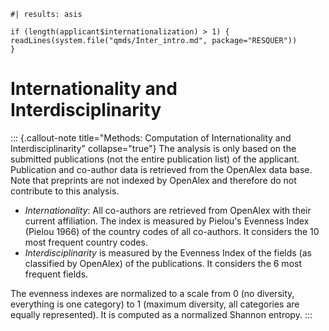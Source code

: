 <!-- Conditionally render the section on interdisciplinarity -->
```{r hide_inter_section}
#| results: asis

if (length(applicant$internationalization) > 1) {
readLines(system.file("qmds/Inter_intro.md", package="RESQUER"))
}
```


# Internationality and Interdisciplinarity

::: {.callout-note title="Methods: Computation of Internationality and Interdisciplinarity" collapse="true"}
The analysis is only based on the submitted publications (not the entire publication list) of the applicant. Publication and co-author data is retrieved from the OpenAlex data base. Note that preprints are not indexed by OpenAlex and therefore do not contribute to this analysis.

- *Internationality*: All co-authors are retrieved from OpenAlex with their current affiliation. The index is measured by Pielou's Evenness Index (Pielou 1966) of the country codes of all co-authors. It considers the 10 most frequent country codes.
- *Interdisciplinarity* is measured by the Evenness Index of the fields (as classified by OpenAlex) of the publications. It considers the 6 most frequent fields.

The evenness indexes are normalized to a scale from 0 (no diversity, everything is one category) to 1 (maximum diversity, all categories are equally represented). It is computed as a normalized Shannon entropy.
:::
